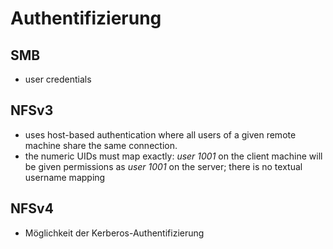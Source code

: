 
# Authentifizierung

## SMB
* user credentials

## NFSv3
* uses host-based authentication where all users of a given remote machine share the same connection.
* the numeric UIDs must map exactly: *user 1001* on the client machine will be given permissions as *user 1001* on the server; there is no textual username mapping

## NFSv4
 * Möglichkeit der Kerberos-Authentifizierung
